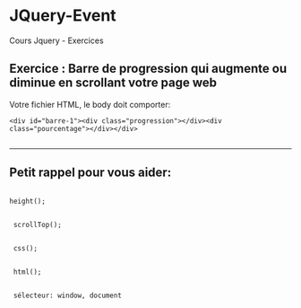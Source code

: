 # JQuery-Event
Cours Jquery - Exercices


## Exercice : Barre de progression qui augmente ou diminue en scrollant votre page web


Votre fichier HTML, le body doit comporter:  

```
<div id="barre-1"><div class="progression"></div><div class="pourcentage"></div></div>


```
---
**Petit rappel** pour vous aider:
---

```

height();

```

```
 
 scrollTop();

```
```
 
 css();

```
```
 
 html();

```
```
 
 sélecteur: window, document

```
 


